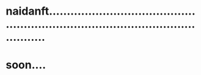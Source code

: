 # naidanft.........................................................................................................
# soon....
